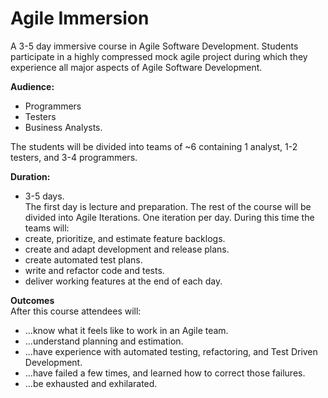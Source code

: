 # Agile Immersion

A 3-5 day immersive course in Agile Software Development.  Students participate in a highly compressed
mock agile project during which they experience all major aspects of Agile Software Development.
 
**Audience:** 
* Programmers
* Testers
* Business Analysts.

The students will be divided into teams of ~6 containing 1 analyst, 1-2 testers, and 3-4 programmers.

**Duration:** 
* 3-5 days. <br>The first day is lecture and preparation.  The rest of the course will be divided into Agile Iterations.  One iteration per day.  During this time the teams will:
 * create, prioritize, and estimate feature backlogs. 
 * create and adapt development and release plans.
 * create automated test plans.
 * write and refactor code and tests.
 * deliver working features at the end of each day.

**Outcomes** <br>
After this course attendees will:
* ...know what it feels like to work in an Agile team.
* ...understand planning and estimation.
* ...have experience with automated testing, refactoring, and Test Driven Development.
* ...have failed a few times, and learned how to correct those failures.
* ...be exhausted and exhilarated.
